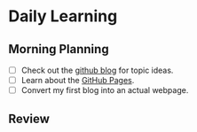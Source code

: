 # Daily Learning
## Morning Planning
- [ ] Check out the [github blog](https://github.blog/) for topic ideas.
- [ ] Learn about the [GitHub Pages](https://skills.github.com/#first-day-on-github).
- [ ] Convert my first blog into an actual webpage.
## Review
